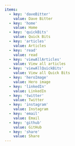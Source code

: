 ```yaml
---
items:
  - key: 'daveBitter'
    value: Dave Bitter
  - key: 'home'
    value: Home
  - key: 'quickBits'
    value: Quick Bits
  - key: 'articles'
    value: Articles
  - key: 'read'
    value: read
  - key: 'viewAllArticles'
    value: View all articles
  - key: 'viewAllQuickBits'
    value: View all Quick Bits
  - key: 'heroImage'
    value: Hero image
  - key: 'linkedIn'
    value: LinkedIn
  - key: 'twitter'
    value: Twitter
  - key: 'instagram'
    value: Instagram
  - key: 'email'
    value: Email
  - key: 'github'
    value: GitHub
  - key: 'share'
    value: Share
---
```

